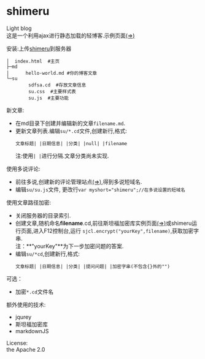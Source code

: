 # shimeru
Light blog  
这是一个利用ajax进行静态加载的轻博客.示例页面[(=>)](https://windring.github.io/shimeru/ "")

安装:上传[shimeru](https://github.com/windring/shimeru "")到服务器  
```
│  index.html  #主页
├─md
│      hello-world.md #你的博客文章
└─su
        sdfsa.cd  #存放文章信息
        su.css  #主要样式表
        su.js  #主要功能
```

新文章:
* 在md目录下创建并编辑新的文章`filename.md`.
* 更新文章列表.编辑`su/*.cd`文件,创建新行,格式:  
  ```
  文章标题| |日期信息| |分类| |null| |filename
  ```  
  注:使用`| |`进行分隔.文章分类尚未实现.

使用多说评论:  
* 前往多说,创建新的评论管理站点[(=>)](http://duoshuo.com/create-site/ ""),得到多说短域名.
* 编辑`su/su.js`文件,
  更改行`var myshort="shimeru";//在多说设置的短域名`

使用文章路径加密:  
* 关闭服务器的目录索引.
* 创建文章,随机命名**filename**.cd,前往斯坦福加密库实例页面[(=>)](http://bitwiseshiftleft.github.io/sjcl/demo/ "")或shimeru运行页面,进入F12控制台,运行
  `sjcl.encrypt("yourKey",filename)`,获取加密字串.  
  注：**"yourKey"**为下一步加密问题的答案.
* 编辑`su/*cd`,创建新行,格式:  
  ```
  文章标题| |日期信息| |分类| |提问问题| |加密字串(不包含{}外的"")
  ```

可选：
* 加密`*.cd`文件名

额外使用的技术:  
* jqurey
* 斯坦福加密库
* markdownJS

License:  
  the Apache 2.0